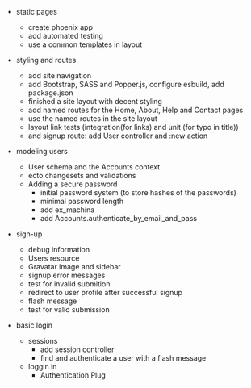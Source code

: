- static pages
  - create phoenix app
  - add automated testing
  - use a common templates in layout

- styling and routes
  - add site navigation
  - add Bootstrap, SASS and Popper.js, configure esbuild, add package.json
  - finished a site layout with decent styling
  - add named routes for the Home, About, Help and Contact pages
  - use the named routes in the site layout
  - layout link tests (integration(for links) and unit (for typo in title))
  - and signup route: add User controller and :new action

- modeling users
  - User schema and the Accounts context
  - ecto changesets and validations
  - Adding a secure password
    - initial password system (to store hashes of the passwords)
    - minimal password length
    - add ex_machina
    - add Accounts.authenticate_by_email_and_pass

- sign-up
  - debug information
  - Users resource
  - Gravatar image and sidebar
  - signup error messages
  - test for invalid submition
  - redirect to user profile after successful signup
  - flash message
  - test for valid submission

- basic login
  - sessions
    - add session controller
    - find and authenticate a user with a flash message
  - loggin in
    - Authentication Plug

